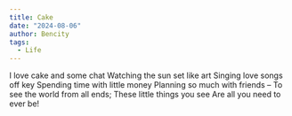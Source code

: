 ```yaml
---
title: Cake
date: "2024-08-06"
author: Bencity
tags:
  - Life
---
```


I love cake and some chat
Watching the sun set like art
Singing love songs off key
Spending time with little money
Planning so much with friends –
To see the world from all ends;
These little things you see
Are all you need to ever be!
